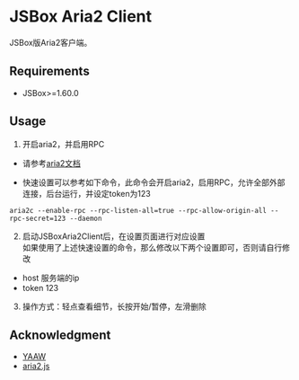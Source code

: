 # JSBox Aria2 Client
JSBox版Aria2客户端。

## Requirements
- JSBox>=1.60.0

## Usage
1. 开启aria2，并启用RPC
- 请参考[aria2文档](https://aria2.github.io/manual/en/html/aria2c.html)

- 快速设置可以参考如下命令，此命令会开启aria2，启用RPC，允许全部外部连接，后台运行，并设定token为123

```
aria2c --enable-rpc --rpc-listen-all=true --rpc-allow-origin-all --rpc-secret=123 --daemon 
```

2. 启动JSBoxAria2Client后，在设置页面进行对应设置  
如果使用了上述快速设置的命令，那么修改以下两个设置即可，否则请自行修改
- host 服务端的ip
- token 123

3. 操作方式：轻点查看细节，长按开始/暂停，左滑删除


## Acknowledgment
- [YAAW](https://github.com/binux/yaaw)
- [aria2.js](https://github.com/sonnyp/aria2.js)
